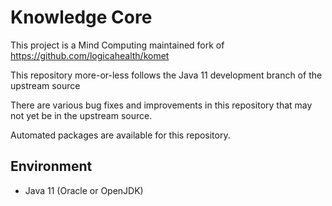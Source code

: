 Knowledge Core
======================

This project is a Mind Computing maintained fork of https://github.com/logicahealth/komet

This repository more-or-less follows the Java 11 development branch of the upstream source

There are various bug fixes and improvements in this repository that may not yet be in the upstream source.

Automated packages are available for this repository.


## Environment

* Java 11 (Oracle or OpenJDK)